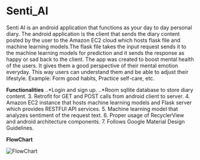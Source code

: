 # Senti_AI
Senti AI is an android application that functions as your day to day personal diary. The android application is the client that sends the diary content posted by the user to the Amazon EC2 cloud which hosts flask file and machine learning models.The flask file takes the input request sends it to the machine learning models for prediction and it sends the response as happy or sad back to the client. The app was created to boost mental health of the users. It gives them a good perspective of their mental emotion everyday. This way users can understand them and be able to adjust their lifestyle. Example: Form good habits, Practice self-care, etc.

**Functionalities**
..*Login and sign up.
..*Room sqllite database to store diary content.
3. Retrofit for GET and POST calls from android client to server.
4. Amazon EC2 instance that hosts machine learning models and Flask server which provides RESTFUl API services.
5. Machine learning model that analyzes sentiment of the request text.
6. Proper usage of RecyclerView and android architecture components.
7. Follows Google Material Design Guidelines.

**FlowChart**

![FlowChart](https://github.com/tamizh3110/Senti_AI/blob/master/flowchartaws.png)
